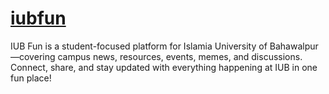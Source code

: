 # [iubfun](https://iubfun.com/)
IUB Fun is a student-focused platform for Islamia University of Bahawalpur—covering campus news, resources, events, memes, and discussions. Connect, share, and stay updated with everything happening at IUB in one fun place! 
